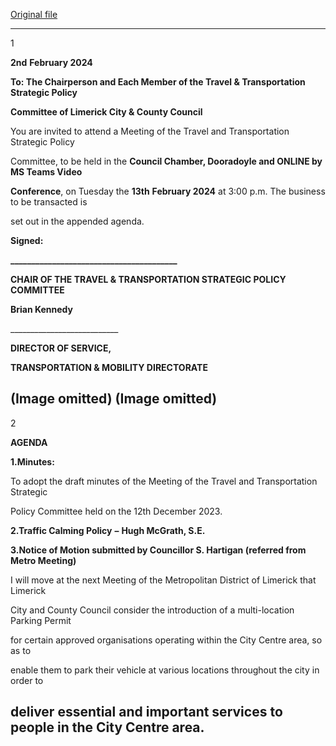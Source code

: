 [Original file](https://www.limerick.ie/sites/default/files/media/documents/2024-02/agenda-meeting-of-the-travel-transportation-strategic-policy-committee-13th-february-2024.pdf)

---
1

**2nd** **February 2024**

**To: The Chairperson and Each Member of the Travel & Transportation Strategic Policy**

**Committee of Limerick City & County Council**

You are invited to attend a Meeting of the Travel and Transportation Strategic Policy

Committee, to be held in the **Council Chamber, Dooradoyle and ONLINE by MS Teams Video**

**Conference**, on Tuesday the **13th** **February 2024** at 3:00 p.m. The business to be transacted is

set out in the appended agenda.

**Signed:**

**\_\_\_\_\_\_\_\_\_\_\_\_\_\_\_\_\_\_\_\_\_\_\_\_\_\_\_\_\_\_\_\_\_\_\_\_\_\_\_\_**

**CHAIR OF THE TRAVEL & TRANSPORTATION STRATEGIC POLICY COMMITTEE**

**Brian Kennedy**

\_\_\_\_\_\_\_\_\_\_\_\_\_\_\_\_\_\_\_\_\_\_\_\_\_\_\_

**DIRECTOR OF SERVICE,**

**TRANSPORTATION & MOBILITY DIRECTORATE**

(Image omitted)
(Image omitted)
---
2

**AGENDA**

**1.Minutes:**

To adopt the draft minutes of the Meeting of the Travel and Transportation Strategic

Policy Committee held on the 12th December 2023.

**2.Traffic Calming Policy** **–** **Hugh McGrath, S.E.**

**3.Notice of Motion submitted by Councillor S. Hartigan (referred from Metro Meeting)**

I will move at the next Meeting of the Metropolitan District of Limerick that Limerick

City and County Council consider the introduction of a multi-location Parking Permit

for certain approved organisations operating within the City Centre area, so as to

enable them to park their vehicle at various locations throughout the city in order to

deliver essential and important services to people in the City Centre area.
---

